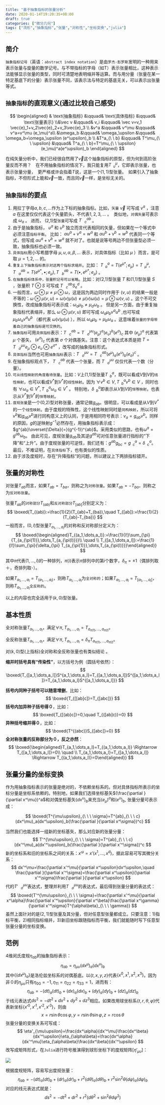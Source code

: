 ```yaml
---
title: "基于抽象指标的张量分析"
date: 2020-01-14T19:20:35+08:00
draft: true
categories: ["微分几何"]
tags: ["流形","抽象指标","张量","对称性","坐标变换","julia"]
---
```



## 简介

`抽象指标记号`（英语：`abstract index notation`）是由`罗杰·彭罗斯`发明的一种用来表示张量与旋量的数学记号。与不带指标的字母（如T）表示张量相比，这种表示法能够显示张量的类型，同时可清楚地表明缩并等运算。而与用分量（张量在某一特定基底下的分量）表示张量不同，该表示法与特定的基底无关，可以表示出张量等式。

<!--more-->

## `抽象指标`的直观意义(通过比较自己感受)

$$
\begin{aligned} & \text{抽象指标} &\qquad& \text{具体指标} &\qquad& \text{张量表示} \\&\vec v &\qquad& v_i &\qquad& \vec v=v_1 \vec{e}_1+v_2\vec{e}_2+v_3\vec{e}_3 \\ &v^a &\qquad& v^\mu &\qquad&  v^a=v^\mu (e_\mu)^a\\ &\omega_b &\qquad& \omega_\upsilon  &\qquad& \omega_b=\omega_\upsilon (e^\upsilon)_b \\ &T^a_{\ \ b} &\qquad& T^\mu_{\ \ \upsilon}   &\qquad& T^a_{\ \ b}=T^\mu_{\ \ \upsilon} (e_\mu)^a(e^\upsilon)_b \end{aligned}
$$

在纯矢量分析中，我们已经很自然用了$\vec{v}$这个抽象指标的原型，但为何到高阶张量反而不用？　在不用抽象指标的情况下，我只能复用$T^\mu_{\ \ \upsilon}$，它即表示张量，也表示张量分量，　更严格或许会指着$T$说，这是一个$(1,1)$型张量。　如果引入了抽象指标，不但形式上能和$\vec{v}$一致，而且同$\vec{v}$一样，是坐标无关的。

## `抽象指标`的要点

1. 用拉丁字母$a,b,c,\dots$作为上下标的抽象指标。比如，`矢量` $\vec v$ 可写成 $v^a$ ，注意 $a$ 在这里仅仅代表这个矢量箭头，不代表$1,2,3,\dots$ 。　类似地，`对偶矢量`可表示成 $\omega_a$ 。 进而， (2,1)型`张量`可写成 $T^{ab}_{\ \ \ c}$ 。　 
2. 由于是抽象指标， $\upsilon^a$ 和 $\upsilon^b$ 独立而言代表相同的矢量，但如果在一个等式中必须注意`指标平衡`。 比如： $\alpha u^a+v^a=w^a$ 和 $\alpha u^b+v^b=w^b$ 代表同一个等式，但写成 $\alpha u^a+v^b=w^a$ 就不对了。也就是说等号两边不但张量型必须一致，抽象指标也必须一致。
3. `具体指标`用小写希腊字母 $\mu,\upsilon,\alpha,\beta,\dots$ 表示，对具体指标（比如 $\mu$ ）而言，是可取 $\mu=1,2,\dots$ 的。 
4. `重复上下抽象指标表示对这两个指标求缩并`。比如： $T^a_{\ \ a}=T(e^{\mu*};e_\mu)=T^\mu_{\ \ \mu},T^{ab}_{\ \ \ a}=T(e^{\mu*},\bullet;e_\mu),T^{ab}_{\ \ \ b}=T(\bullet,e^{\mu*};e_\mu)$ 。
5. `在抽象指标体系中，张量积记号可以省略`。比如：对(2,1)型张量 $T$ 和(1,1)型张量 $S$ ，张量积 $T \otimes S$ 可写成 $T^{ab}_{\ \ \ c}S^d_e$ 。
6. 一般而言，$\omega \otimes \mu \neq \mu \otimes \omega$，这是因为两边同时作用于 $(v,u)$ 的结果一般是不等的：$\omega \otimes \mu(v,u)=\omega(v) \mu(u)\ne\mu(v) \omega(u)=\mu \otimes \omega(v,u)$ 。这个不可交换性，改成抽象指标可表示成：$\omega_a \mu_b \ne \mu_a \omega_b$ 。   但是另一方面，由于重复抽象指标代表缩并，那么 $\omega \otimes\mu(v,u)$ 即可写成 $\omega_a \mu_b v^a u^b$ ,也可写成 $\mu_b \omega_a v^a u^b$ （都代表 $\omega(v)\mu(u)$ ），所以 $\omega_a \mu_b = \mu_b \omega_a$ 。这意味着`张量的字母带着自己的抽象指标是可交换的`。
7. `抽象指标`可用`具体指标`表示：$T^{ab}_{\ \ \ c}=T^{\mu\upsilon}_{\ \ \ \sigma}(e_\mu)^a(e_\upsilon)^b(e^\sigma)_c$ 其中 $(e_\mu)^a$ 代表第 $\mu$ 个基矢， $(e^\sigma)_c$ 代表第 $\sigma$ 个对偶基矢。注意：这个表达式本质是把 $T=T^{\mu\upsilon}_{\ \ \ \sigma}e_\mu \otimes e_\upsilon \otimes e^{\sigma *}$ ，改写成的抽象指标形式。
8. `具体指标`当然也可用`抽象指标`表示：$T^{\mu\upsilon}_{\ \ \ \sigma}=T^{ab}_{\ \ \ c}(e^\mu)_a(e^\upsilon)_b(e_\sigma)^c$ 。
9. 在抽象指标观点下， $T^{ab}_{\ \ \ c}$ 代表一个张量，而 $T^{\mu\upsilon}_{\ \ \ \sigma}$ 仅仅代表一个数（分量）。
10. `可从线性映射的角度看待张量`。比如：$V$上(1,1)型张量$T^a_{\ \ b}$，既可以看成$V$到$V$的`线性映射`，也可以看成$V^*$到$V^*$的`线性映射`。因为 $\forall v^b\in V,T^a_{\ \ b}v^b \in V$ ，同时也有 $\forall \omega_a\in V^*,T^a_{\ \ b}\omega_a \in V^*$ 。 特别地，$\delta^a_{\ \ b}$即表示从$V$到$V$的`恒等映射`，也表示从$V^*$到$V^*$的`恒等映射`。
11. `度规张量`是一个(0,2)型对称张量，通常记做$g_{ab}$。很明显，可以看成是从$V$到$V^*$的一个`线性映射`。由于度规的特殊性，这个线性映射同时是`同构映射`，所以可将$v^b$和$g_{ab}v^b$进行同构意义上的认同，于是用相同符号表示：$v_a=g_{ab}v^b$。同样的原因，$g$的逆映射$g^{-1}$必然存在，用抽象指标表示成：$g^{ab}\overset{\Delta}{=}(g^{-1})^{ab}$。采用类似的思路，也有$\omega^a=g^{ab}\omega_b$。 由此可见，度规张量$g_{ab}$及其逆$g^{ab}$可对任意张量进行指标的“下降”和“上升”。由于度规张量的可逆性，我们还有：$g^{ab}g_{bc}=g^a_{\ \ c}=\delta^a_{\ \ c}$。最后，不难证明，在`具体指标`下，也有类似的性质。
12. 由于涉及度规时，存在“升降指标”的问题，所以建议上下两排指标错开。

## 张量的对称性

对张量$T_{ab}$而言，如果$T_{ab}=T_{ba}$，则称之为`对称张量`。如果$T_{ab}=-T_{ba}$，则称之为`反对称张量`。

张量$T_{ab}$的`对称部分`$T_{(ab)}$和`反对称部分`$T_{[ab]}$分别定义为：
$$
\boxed{T_{(ab)}:=\frac{1}{2}(T_{ab}+T_{ba}),\quad T_{[ab]}:=\frac{1}{2}(T_{ab}-T_{ba})}
$$
一般而言，$(0,l)$型张量$T_{a_1,\dots,a_l}$的对称和反对称部分定义为：
$$
\boxed{\begin{aligned}T_{(a_1,\dots,a_l)}:=\frac{1}{l!}\sum_{\pi}{T_{a_{\pi(1)}},\dots,T_{a_{\pi(l)}}}\\ \quad \\ T_{[a_1,\dots,a_l]}:=\frac{1}{l!}\sum_{\pi}{\delta_{\pi} T_{a_{\pi(1)}},\dots,T_{a_{\pi(l)}}}\end{aligned}}
$$

其中$\pi$代表$(1,\dots,l)$的一种排列，$\pi(i)$表示$\pi$排列中的第$i$个数字，$\delta_{\pi}=\pm 1$（偶排列取＋，奇排列取-）。

如果$T_{a_1,\dots,a_l}=T_{(a_1,\dots,a_l)}$，则称$T_{a_1,\dots,a_l}$为`全对称的`；如果$T_{a_1,\dots,a_l}=T_{[a_1,\dots,a_l]}$，则称$T_{a_1,\dots,a_l}$`全反称的`。

以上的内容也完全适用于$(k,0)$型张量。

## 基本性质

全对称张量$T_{a_1,\dots,a_l}$，满足$\forall \pi,T_{a_1,\dots,a_l}=T_{a_{\pi(1)},\dots,a_{\pi(l)}}$。

全反称张量$T_{a_1,\dots,a_l}$，满足$\forall \pi,T_{a_1,\dots,a_l}=\delta_{\pi}T_{a_{\pi(1)},\dots,a_{\pi(l)}}$。

对$(k,0)$型(上指标)全对称和全反称张量也有类似结论  。

**缩并时括号具有“传染性”**，以方括号为例（圆括号依然）：
$$
\boxed{T_{[a_1,\dots,a_l]}S^{a_1,\dots,a_l}=T_{[a_1,\dots,a_l]}S^{[a_1,\dots,a_l]}=T_{a_1,\dots,a_l}S^{[a_1,\dots,a_l]}}
$$

**括号内同种子括号可以随意增删**，比如：
$$
\boxed{T_{[[ab]c]}=T_{[abc]}}
$$
**括号内加异种子括号得０**，比如：
$$
\boxed{T_{[(ab)c]}=0,\quad T_{([ab]c)}=0}
$$
**异种括号缩并得０**，比如：
$$
\boxed{T^{(abc)}S_{[abc]}=0}
$$
**全对称张量的反称部分为０，反之亦然**：
$$
\boxed{\begin{aligned}T_{a_1,\dots,a_l}=T_{(a_1,\dots,a_l)} \Rightarrow T_{[a_1,\dots,a_l]}=0\\ \quad \\ T_{a_1,\dots,a_l}=T_{[a_1,\dots,a_l]} \Rightarrow T_{(a_1,\dots,a_l)}=0\end{aligned}}
$$

## 张量分量的坐标变换

作为用抽象指标表示的张量是绝对的，不依赖坐标系的。但对具体指标所表示的坐标分量是坐标系依赖的。特别地，如果我们选择坐标基矢$(\frac{\partial }{\partial  x^\mu})^a$和对偶坐标基矢$(dx^\upsilon)_b$来充当$(e_\mu)^a$和$(e^\upsilon)_b$, 张量分量可表示成：

$$
\boxed{T^{\mu\upsilon}_{\ \ \ \sigma}=T^{ab}_{\ \ \ c}(dx^\mu)_a(dx^\upsilon)_b(\frac{\partial }{\partial  x^\sigma})^c}
$$

当然我们也能选择一组新的坐标基矢，那么对应新的张量分量：
$$
T'^{\mu\upsilon}_{\ \ \ \sigma}=T^{ab}_{\ \ \ c}(dx'^\mu)_a(dx'^\upsilon)_b(\frac{\partial }{\partial  x'^\sigma})^c
$$
新的坐标系和旧的坐标系之间的关系：$x'^\mu=x'(x^1,\dots,x^d)$，据此容易可写其微分关系：
$$
dx'^\mu=\frac{\partial  x'^\mu}{\partial  x^\upsilon}dx^\upsilon,\quad \frac{\partial }{\partial  x'^\sigma}=\frac{\partial  x^\upsilon}{\partial  x'^\sigma}\frac{\partial }{\partial  x^\upsilon}
$$
代的$T'^{\mu\upsilon}_{\ \ \ \sigma}$表达式，整理并利用$T^{\mu\upsilon}_{\ \ \ \sigma}$的表达式，最后得到张量分量的表达式：
$$
\boxed{T'^{\mu\upsilon}_{\ \ \ \sigma}=\frac{\partial  x'^\mu}{\partial  x^\alpha}\frac{\partial  x'^\upsilon}{\partial  x^\beta}\frac{\partial  x^\gamma}{\partial  x'^\sigma}T^{\alpha\beta}_{\ \ \ \gamma}}
$$
虽然上面针对的是$(2,1)$型张量及其分量，但对任意型张量都成立。只要注意：1)指标平衡，2)相同指标缩并，3)新旧坐标跟随指标而平衡，我们就能随时写下任意型张量分量的坐标变换。




## 范例

4维闵氏度规$\eta_{ab}$的抽象指标表示：
$$
\eta_{ab}=\eta_{\mu \upsilon}(dx^\mu)_a(dx^\upsilon)_b
$$
其中$\{(dx^\mu)_a\}$是洛伦兹坐标系的对偶基底。以$\{t,x,y,z\}$代表$\{x^0,x^1,x^2,x^3\}$。因为非０的$\eta_{\mu \upsilon}$只有$\eta_{00}=-1,\eta_{11}=\eta_{22}=\eta_{33}=1$，进而有：
$$
\eta_{ab}=-(dt)_a(dt)_b+(dx)_a(dx)_b+(dy)_a(dy)_b+(dz)_a(dz)_b
$$
于线元表达式$ds^2=-dt^2+dx^2+dy^2+dz^3$相应。如果改用球坐标系$\{t,r,\theta,\varphi \}$代表新坐标$\{x'^0,x'^1,x'^2,x'^3\}$，则由
$$
x=r\sin\theta\cos\varphi,y=r\sin\theta\sin\varphi,z=r\cos\theta
$$
张量分量的变换关系可写成：
$$
\eta'_{\mu\upsilon}=\frac{dx^\alpha}{dx'^\mu}\frac{dx^\beta}{dx'^\upsilon}\eta_{\alpha\beta}=\frac{dx^\alpha}{dx'^\mu}\eta_{\alpha\beta}\frac{dx^\beta}{dx'^\upsilon}
$$
改写成矩阵形式，在`Julia`进行符号推演得到球形坐标下的度规矩阵$[\eta'_{\mu\upsilon}]$：

![](../images/0011.jpg)


根据度规矩阵，容易写出度规张量：
$$
\eta_{ab}=-(dt)_a(dt)_b+(dr)_a(dr)_b+r^2(d\theta )_a(d\theta )_b+r^2\sin^2\theta(d\varphi)_a(d\varphi)_b
$$
对应的线元表达式就是：
$$
ds^2=-dt^2+dr^2+r^2(d\theta^2+\sin^2\theta d\varphi^2)
$$






